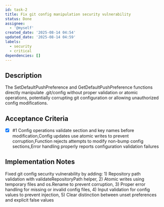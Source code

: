 ```yaml
---
id: task-2
title: Fix git config manipulation security vulnerability
status: Done
assignee:
  - '@myself'
created_date: '2025-08-14 04:54'
updated_date: '2025-08-14 04:59'
labels:
  - security
  - critical
dependencies: []
---
```


## Description

The SetDefaultPushPreference and GetDefaultPushPreference functions directly manipulate .git/config without proper validation or atomic operations, potentially corrupting git configuration or allowing unauthorized config modifications.

## Acceptance Criteria
<!-- AC:BEGIN -->
- [x] #1 Config operations validate section and key names before modification,Config updates use atomic writes to prevent corruption,Function rejects attempts to modify non-bump config sections,Error handling properly reports configuration validation failures
<!-- AC:END -->

## Implementation Notes

Fixed git config security vulnerability by adding: 1) Repository path validation with validateRepositoryPath helper, 2) Atomic writes using temporary files and os.Rename to prevent corruption, 3) Proper error handling for missing or invalid config files, 4) Input validation for config values to prevent injection, 5) Clear distinction between unset preferences and explicit false values
